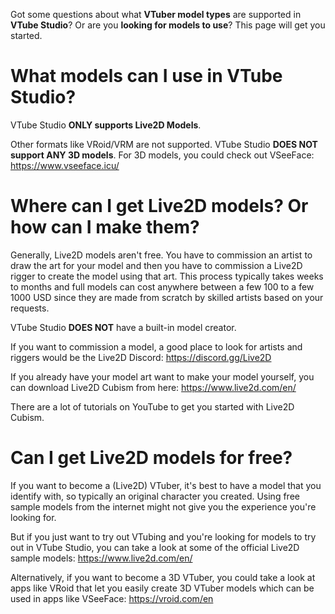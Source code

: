 Got some questions about what **VTuber model types** are supported in **VTube Studio**? Or are you **looking for models to use**? This page will get you started.

# What models can I use in VTube Studio?

VTube Studio **ONLY supports Live2D Models**.

Other formats like VRoid/VRM are not supported. VTube Studio **DOES NOT support ANY 3D models**. For 3D models, you could check out VSeeFace: https://www.vseeface.icu/

# Where can I get Live2D models? Or how can I make them?

Generally, Live2D models aren't free. You have to commission an artist to draw the art for your model and then you have to commission a Live2D rigger to create the model using that art. This process typically takes weeks to months and full models can cost anywhere between a few 100 to a few 1000 USD since they are made from scratch by skilled artists based on your requests.

VTube Studio **DOES NOT** have a built-in model creator.

If you want to commission a model, a good place to look for artists and riggers would be the Live2D Discord: https://discord.gg/Live2D

If you already have your model art want to make your model yourself, you can download Live2D Cubism from here: https://www.live2d.com/en/

There are a lot of tutorials on YouTube to get you started with Live2D Cubism.

# Can I get Live2D models for free?

If you want to become a (Live2D) VTuber, it's best to have a model that you identify with, so typically an original character you created. Using free sample models from the internet might not give you the experience you're looking for. 

But if you just want to try out VTubing and you're looking for models to try out in VTube Studio, you can take a look at some of the official Live2D sample models: https://www.live2d.com/en/

Alternatively, if you want to become a 3D VTuber, you could take a look at apps like VRoid that let you easily create 3D VTuber models which can be used in apps like VSeeFace: https://vroid.com/en



